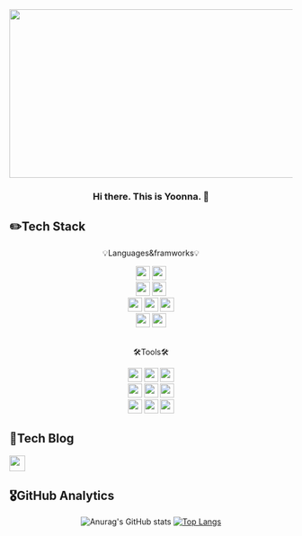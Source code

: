 <!--
**yoonnable/yoonnable** is a ✨ _special_ ✨ repository because its `README.md` (this file) appears on your GitHub profile.

Here are some ideas to get you started:

- 🔭 I’m currently working on ...
- 🌱 I’m currently learning ...
- 👯 I’m looking to collaborate on ...
- 🤔 I’m looking for help with ...
- 💬 Ask me about ...
- 📫 How to reach me: ...
- 😄 Pronouns: ...
- ⚡ Fun fact: ...
![header](https://capsule-render.vercel.app/api?type=waving&color=gradient&customColorList=2&height=220&section=header&text=YOONNA&fontSize=55&animation=twinkling)
-->
<div align="center">
    <a href="https://github.com/devxb/gitanimals">
        <img
          src="https://render.gitanimals.org/farms/yoonnable"
          width="600"
          height="300"
        />
    </a>
</div>

<div align="center">
<h3>Hi there. This is Yoonna. 👋</h3> 
</div>

## ✏️Tech Stack
<p align="center">💡Languages&framworks💡</p>
<div align="center">
    <img src="https://img.shields.io/badge/Java-007396?style=flat&logo=Java&logoColor=white" height="25em"/>
    <img src="https://img.shields.io/badge/Spring-6DB33F?style=flat&logo=spring&logoColor=white"  height="25em"/>
</div>
<div align="center">
    <img src="https://img.shields.io/badge/MySQL-4479A1?style=flat&logo=mysql&logoColor=white"  height="25em"/>
    <img src="https://img.shields.io/badge/Oracle SQL-F80000?style=flat&logo=oracle&logoColor=white"  height="25em"/>
</div>
<div align="center">
    <img src="https://img.shields.io/badge/JavaScript-F7DF1E?style=flat&logo=javascript&logoColor=white"  height="25em"/>
    <img src="https://img.shields.io/badge/Vue.js-4FC08D?style=flat&logo=vuedotjs&logoColor=white"  height="25em"/>
    <img src="https://img.shields.io/badge/JQuery-0769AD?style=flat&logo=jquery&logoColor=white"  height="25em"/>
</div>
<div align="center">
    <img src="https://img.shields.io/badge/HTML5-E34F26?style=flat&logo=HTML5&logoColor=white"  height="25em"/>
    <img src="https://img.shields.io/badge/CSS3-1572B6?style=flat&logo=CSS3&logoColor=white"  height="25em"/>
</div>
</br>
<p align="center">🛠️Tools🛠️</p>
<div align="center">
    <img src="https://img.shields.io/badge/Tomcat-F8DC75?style=flat&logo=apachetomcat&logoColor=white"  height="25em"/>
    <img src="https://img.shields.io/badge/Gradle-02303A?style=flat&logo=gradle&logoColor=white"  height="25em"/>
    <img src="https://img.shields.io/badge/Maven-C71A36?style=flat&logo=apachemaven&logoColor=white"  height="25em"/>
</div>
<div align="center">
    <img src="https://img.shields.io/badge/Git-F05032?style=flat&logo=git&logoColor=white"  height="25em"/>
    <img src="https://img.shields.io/badge/Github-181717?style=flat&logo=github&logoColor=white"  height="25em"/>
    <img src="https://img.shields.io/badge/SVN-809CC9?style=flat&logo=subversion&logoColor=white"  height="25em"/>
</div>
<div align="center">
    <img src="https://img.shields.io/badge/IntelliJ IDEA-000000?style=flat&logo=intellijidea&logoColor=white"  height="25em"/>
    <img src="https://img.shields.io/badge/Eclips IDE-2C2255?style=flat&logo=eclipseide&logoColor=white"  height="25em"/>
    <img src="https://img.shields.io/badge/VScode-007ACC?style=flat&logo=visualstudiocode&logoColor=white"  height="25em"/>
</div>

## 🔎Tech Blog
<a href="https://yntech.tistory.com/" target="_blank">
    <img src="https://img.shields.io/badge/Blog-000000?style=flat&logo=tistory&logoColor=white" height="28em"/>
</a>

## 🎖️GitHub Analytics
<div align="center">

![Anurag's GitHub stats](https://github-readme-stats.vercel.app/api?username=yoonnable&show_icons=true&theme=rose_pine&include_all_commits=true&custom_title=GitHub%20States)
[![Top Langs](https://github-readme-stats.vercel.app/api/top-langs/?username=yoonnable&layout=compact&theme=rose_pine)](https://github.com/anuraghazra/github-readme-stats)
    
</div>
